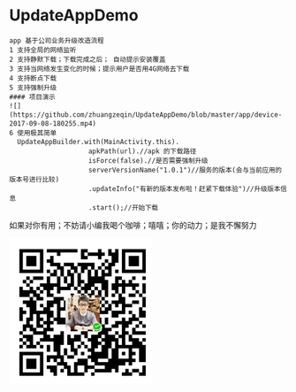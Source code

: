 # UpdateAppDemo
    app 基于公司业务升级改造流程     
    1 支持全局的网络监听     
    2 支持静默下载；下载完成之后； 自动提示安装覆盖    
    3 支持当网络发生变化的时候；提示用户是否用4G网络去下载     
    4 支持断点下载     
    5 支持强制升级
    #### 项目演示
    ![](https://github.com/zhuangzeqin/UpdateAppDemo/blob/master/app/device-2017-09-08-180255.mp4)
    6 使用极其简单
      UpdateAppBuilder.with(MainActivity.this).
                        apkPath(url).//apk 的下载路径
                        isForce(false).//是否需要强制升级
                        serverVersionName("1.0.1")//服务的版本(会与当前应用的版本号进行比较)
                        .updateInfo("有新的版本发布啦！赶紧下载体验")//升级版本信息
                        .start();//开始下载


如果对你有用；不妨请小编我喝个咖啡；嘻嘻；你的动力；是我不懈努力

![image](https://github.com/zhuangzeqin/APPChannel/blob/master/TIM20171109141728.png)
